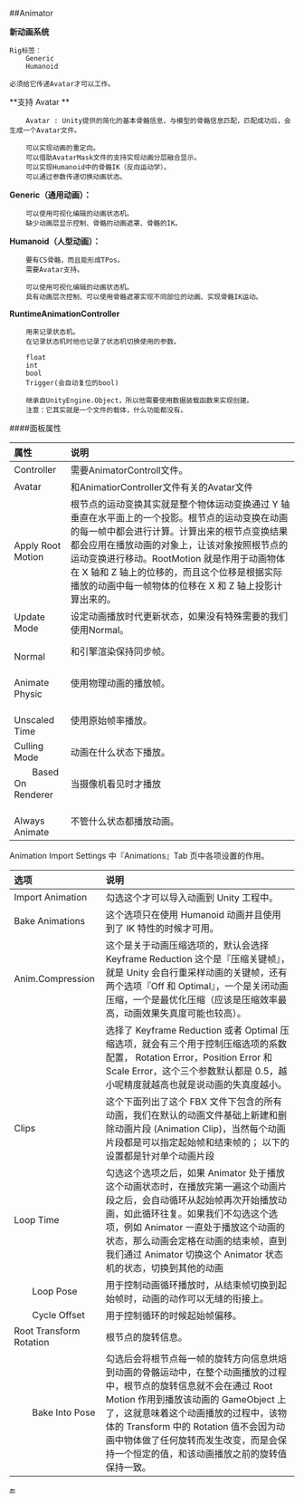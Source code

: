 ##Animator

**新动画系统**

    Rig标签：
        Generic
        Humanoid

    必须给它传递Avatar才可以工作。


**支持 Avatar **
```
    Avatar : Unity提供的简化的基本骨骼信息，与模型的骨骼信息匹配，匹配成功后，会生成一个Avatar文件。

    可以实现动画的重定向。
    可以借助AvatarMask文件的支持实现动画分层融合显示。
    可以实现Humanoid中的骨骼IK（反向运动学）。
    可以通过参数传递切换动画状态。
```

**Generic（通用动画）：**
```
    可以使用可视化编辑的动画状态机。
    缺少动画层显示控制、骨骼的动画遮罩、骨骼的IK。
```

**Humanoid（人型动画）：**
```
    要有CS骨骼，而且能形成TPos。
    需要Avatar支持。

    可以使用可视化编辑的动画状态机。
    具有动画层次控制、可以使用骨骼遮罩实现不同部位的动画、实现骨骼IK运动。
```

**RuntimeAnimationController**
```
    用来记录状态机。
    在记录状态机时他也记录了状态机切换使用的参数。

    float
    int
    bool
    Trigger(会自动复位的bool)

    继承自UnityEngine.Object，所以他需要使用数据装载函数来实现创建。
    注意：它其实就是一个文件的载体，什么功能都没有。
```

####面板属性

|属性|说明|
|:--|:--|
|Controller|需要AnimatorControll文件。|
|Avatar|和AnimatiorController文件有关的Avatar文件|
|Apply Root Motion|根节点的运动变换其实就是整个物体运动变换通过 Y 轴垂直在水平面上的一个投影。根节点的运动变换在动画的每一帧中都会进行计算。计算出来的根节点变换结果都会应用在播放动画的对象上，让该对象按照根节点的运动变换进行移动。RootMotion 就是作用于动画物体在 X 轴和 Z 轴上的位移的，而且这个位移是根据实际播放的动画中每一帧物体的位移在 X 和 Z 轴上投影计算出来的。|
|Update Mode|设定动画播放时代更新状态，如果没有特殊需要的我们使用Normal。|
|&emsp;&emsp;Normal|和引擎渲染保持同步帧。|
|&emsp;&emsp;Animate Physic|使用物理动画的播放帧。|
|&emsp;&emsp;Unscaled Time|使用原始帧率播放。|
|Culling Mode|动画在什么状态下播放。|
|&emsp;&emsp;Based On Renderer|当摄像机看见时才播放|
|&emsp;&emsp;Always Animate|不管什么状态都播放动画。|



 Animation Import Settings 中『Animations』Tab 页中各项设置的作用。

|选项|说明|
|:--|:--|
|Import Animation|勾选这个才可以导入动画到 Unity 工程中。|
|Bake Animations|这个选项只在使用 Humanoid 动画并且使用到了 IK 特性的时候才可用。|
|Anim.Compression|这个是关于动画压缩选项的，默认会选择 Keyframe Reduction 这个是『压缩关键帧』，就是 Unity 会自行重采样动画的关键帧，还有两个选项『Off 和 Optimal』，一个是关闭动画压缩，一个是最优化压缩（应该是压缩效率最高，动画效果失真度可能也较高）。|
||选择了 Keyframe Reduction 或者 Optimal 压缩选项，就会有三个用于控制压缩选项的系数配置， Rotation Error，Position Error 和 Scale Error，这个三个参数默认都是 0.5，越小呢精度就越高也就是说动画的失真度越小。|
|Clips|这个下面列出了这个 FBX 文件下包含的所有动画，我们在默认的动画文件基础上新建和删除动画片段 (Animation Clip)，当然每个动画片段都是可以指定起始帧和结束帧的； 以下的设置都是针对单个动画片段|
|Loop Time|勾选这个选项之后，如果 Animator 处于播放这个动画状态时，在播放完第一遍这个动画片段之后，会自动循环从起始帧再次开始播放动画，如此循环往复。如果我们不勾选这个选项，例如 Animator 一直处于播放这个动画的状态，那么动画会定格在动画的结束帧，直到我们通过 Animator 切换这个 Animator 状态机的状态，切换到其他的动画|
|&emsp;&emsp;Loop Pose|用于控制动画循环播放时，从结束帧切换到起始帧时，动画的动作可以无缝的衔接上。|
|&emsp;&emsp;Cycle Offset|用于控制循环的时候起始帧偏移。|
|Root Transform Rotation|根节点的旋转信息。|
|&emsp;&emsp;Bake Into Pose|勾选后会将根节点每一帧的旋转方向信息烘焙到动画的骨骼运动中，在整个动画播放的过程中，根节点的旋转信息就不会在通过 Root Motion 作用到播放该动画的 GameObject 上了，这就意味着这个动画播放的过程中，该物体的 Transform 中的 Rotation 值不会因为动画中物体做了任何旋转而发生改变，而是会保持一个恒定的值，和该动画播放之前的旋转值保持一致。|



🔚



